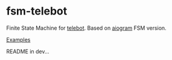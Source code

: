 # fsm-telebot

Finite State Machine for [telebot](https://gopkg.in/telebot.v3). 
Based on [aiogram](https://github.com/aiogram/aiogram) FSM version.

[Examples](./examples)

README in dev...
